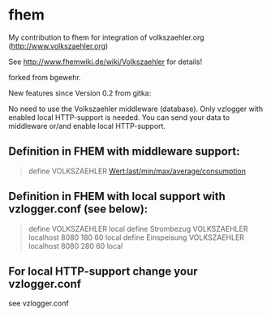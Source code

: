 fhem
====

My contribution to fhem for integration of volkszaehler.org (http://www.volkszaehler.org)

See http://www.fhemwiki.de/wiki/Volkszaehler for details!

forked from bgewehr.

New features since Version 0.2 from gitka:

No need to use the Volkszaehler middleware (database). Only vzlogger with enabled local HTTP-support is needed.
You can send your data to middleware or/and enable local HTTP-support.

## Definition in FHEM with middleware support:
> define <name> VOLKSZAEHLER <ip-address> <port-nr> <channel> <Wert:last/min/max/average/consumption> <poll-delay>

## Definition in FHEM with local support with vzlogger.conf (see below):
> define <name> VOLKSZAEHLER <ip-address> <port-nr> <channel> <poll-delay> local
> define Strombezug VOLKSZAEHLER localhost 8080 180 60 local
> define Einspeisung VOLKSZAEHLER localhost 8080 280 60 local

## For local HTTP-support change your vzlogger.conf
see vzlogger.conf 

